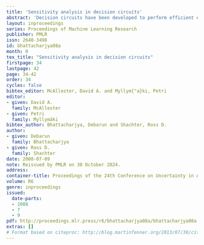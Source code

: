 ```yaml
---
title: 'Sensitivity analysis in decision circuits'
abstract: 'Decision circuits have been developed to perform efficient evaluation of influence diagrams [Bhattacharjya and Shachter, 2007], building on the advances in arithmetic circuits for belief network inference [Darwiche, 2003]. In the process of model building and analysis, we perform sensitivity analysis to understand how the optimal solution changes in response to changes in the model. When sequential decision problems under uncertainty are represented as decision circuits, we can exploit the efficient solution process embodied in the decision circuit and the wealth of derivative information available to compute the value of information for the uncertainties in the problem and the effects of changes to model parameters on the value and the optimal strategy.'
layout: inproceedings
series: Proceedings of Machine Learning Research
publisher: PMLR
issn: 2640-3498
id: bhattacharjya08a
month: 0
tex_title: "Sensitivity analysis in decision circuits"
firstpage: 34
lastpage: 42
page: 34-42
order: 34
cycles: false
bibtex_editor: McAllester, David A. and Myllym{"a}ki, Petri
editor:
- given: David A.
  family: McAllester
- given: Petri
  family: Myllymäki
bibtex_author: Bhattacharjya, Debarun and Shachter, Ross D.
author:
- given: Debarun
  family: Bhattacharjya
- given: Ross D.
  family: Shachter 
date: 2008-07-09
note: Reissued by PMLR on 30 October 2024.
address:
container-title: Proceedings of the 24th Conference on Uncertainty in Artificial Intelligence
volume: R6
genre: inproceedings
issued:
  date-parts:
  - 2008
  - 7
  - 9
pdf: http://proceedings.mlr.press/r6/bhattacharjya08a/bhattacharjya08a.pdf
extras: []
# Format based on citeproc: http://blog.martinfenner.org/2013/07/30/citeproc-yaml-for-bibliographies/
---
```

